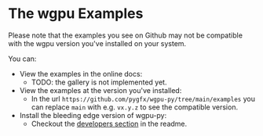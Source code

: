 # The wgpu Examples

Please note that the examples you see on Github may not be compatible with the
wgpu version you've installed on your system.

You can:

* View the examples in the online docs:
  * TODO: the gallery is not implemented yet.
* View the examples at the version you've installed:
  * In the url `https://github.com/pygfx/wgpu-py/tree/main/examples` you can replace `main`
    with e.g. `vx.y.z` to see the compatible version.
* Install the bleeding edge version of wgpu-py:
  * Checkout the [developers section](https://github.com/pygfx/wgpu-py?tab=readme-ov-file#developers) in the readme.

